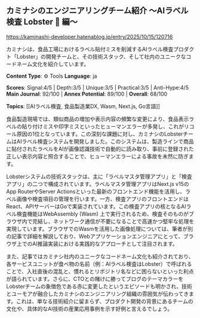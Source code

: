 ## カミナシのエンジニアリングチーム紹介 〜AIラベル検査 Lobster 🦞 編〜

https://kaminashi-developer.hatenablog.jp/entry/2025/10/15/120716

カミナシは、食品工場におけるラベル貼付ミスを削減するAIラベル検査プロダクト「Lobster」の開発チームと、その技術スタック、そして社内のユニークなコードネーム文化を紹介しています。

**Content Type**: ⚙️ Tools
**Language**: ja

**Scores**: Signal:4/5 | Depth:3/5 | Unique:3/5 | Practical:3/5 | Anti-Hype:4/5
**Main Journal**: 92/100 | **Annex Potential**: 89/100 | **Overall**: 68/100

**Topics**: [[AIラベル検査, 食品製造業DX, Wasm, Next.js, Go言語]]

食品製造現場では、類似商品の増加や表示内容の頻繁な変更により、食品表示ラベルの貼り付けミスや印字ミスといったヒューマンエラーが多発し、これがリコール原因の1位となっています。この深刻な課題に対し、カミナシのLobsterチームはAIラベル検査システムを開発しました。このシステムは、製造ラインで商品に貼付されたラベルをAIが画像認識技術で自動的に読み取り、事前に登録された正しい表示内容と照合することで、ヒューマンエラーによる事故を未然に防ぎます。

Lobsterシステムの技術スタックは、主に「ラベルマスタ管理アプリ」と「検査アプリ」の二つで構成されています。ラベルマスタ管理アプリはNext.js v15のApp RouterやServer Actionsといった最新のフロントエンド機能を活用し、ラベル画像や検査項目の管理を行います。一方、検査アプリのフロントエンドはReact、APIサーバーはGoで実装されています。この検査アプリの核となるAIラベル検査機能はWebAssembly (Wasm) 上で実行されるため、検査そのものがブラウザ内で完結し、ネットワーク通信が不要になることで高速かつ堅牢な処理を実現しています。ブラウザでのWasmを活用した画像処理については、筆者が別の記事で詳細を解説しており、Webアプリケーションエンジニアにとって、ブラウザ上でのAI推論実装における実践的なアプローチとして注目されます。

また、記事ではカミナシ社内のユニークなコードネーム文化も紹介されており、各サービスユニットが食べ物の名前（例：AIラベル検査はLobster）で呼ばれることで、入社直後の混乱と、慣れるとリポジトリ名などに困らないといった利点が語られています。さらに、CTOとの賭けに勝ってブログのテーマカラーをLobsterチームの象徴色である赤に変更したというエピソードも明かされ、技術とユーモアが融合したカミナシのエンジニアリング組織の雰囲気が伝わってきます。これは、単なる技術紹介に留まらず、プロダクト開発の背景にあるチームの文化や、具体的なAI技術の産業応用事例を示す好例と言えるでしょう。